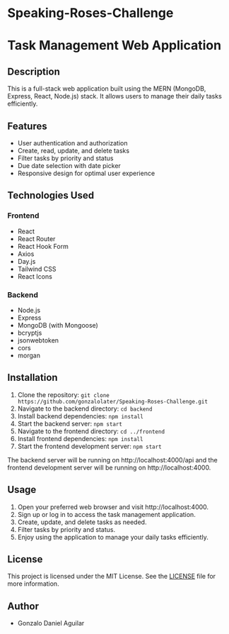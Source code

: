 # Speaking-Roses-Challenge

# Task Management Web Application

## Description
This is a full-stack web application built using the MERN (MongoDB, Express, React, Node.js) stack. It allows users to manage their daily tasks efficiently.

## Features
- User authentication and authorization
- Create, read, update, and delete tasks
- Filter tasks by priority and status
- Due date selection with date picker
- Responsive design for optimal user experience

## Technologies Used
### Frontend
- React
- React Router
- React Hook Form
- Axios
- Day.js
- Tailwind CSS
- React Icons

### Backend
- Node.js
- Express
- MongoDB (with Mongoose)
- bcryptjs
- jsonwebtoken
- cors
- morgan

## Installation
1. Clone the repository: `git clone https://github.com/gonzalolater/Speaking-Roses-Challenge.git`
2. Navigate to the backend directory: `cd backend`
3. Install backend dependencies: `npm install`
4. Start the backend server: `npm start`
5. Navigate to the frontend directory: `cd ../frontend`
6. Install frontend dependencies: `npm install`
7. Start the frontend development server: `npm start`

The backend server will be running on http://localhost:4000/api and the frontend development server will be running on http://localhost:4000.

## Usage
1. Open your preferred web browser and visit http://localhost:4000.
2. Sign up or log in to access the task management application.
3. Create, update, and delete tasks as needed.
4. Filter tasks by priority and status.
5. Enjoy using the application to manage your daily tasks efficiently.

## License
This project is licensed under the MIT License. See the [LICENSE](LICENSE) file for more information.

## Author
- Gonzalo Daniel Aguilar